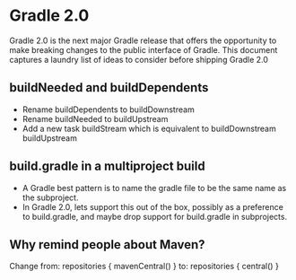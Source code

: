 # Gradle 2.0

Gradle 2.0 is the next major Gradle release that offers the opportunity to make breaking changes to the public interface of Gradle. This document captures a laundry list of ideas to consider before shipping Gradle 2.0

## buildNeeded and buildDependents
* Rename buildDependents to buildDownstream
* Rename buildNeeded to buildUpstream
* Add a new task buildStream which is equivalent to buildDownstream buildUpstream

## build.gradle in a multiproject build
* A Gradle best pattern is to name the gradle file to be the same name as the subproject. 
* In Gradle 2.0, lets support this out of the box, possibly as a preference to build.gradle, and maybe drop support for build.gradle in subprojects.

## Why remind people about Maven?
Change from:
repositories {
	mavenCentral()
}
to:
repositories {
	central()
}